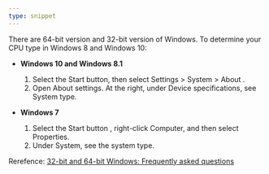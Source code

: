 ```yaml
---
type: snippet
---
```


There are 64-bit version and 32-bit version of Windows. To determine your CPU type in Windows 8 and Windows 10:

- **Windows 10 and Windows 8.1**

    1. Select the Start  button, then select Settings > System > About .
    2. Open About settings. At the right, under Device specifications, see System type.

- **Windows 7**

    1. Select the Start button , right-click Computer, and then select Properties.
    2. Under System, see the system type.


Rerefence: [32-bit and 64-bit Windows: Frequently asked questions](https://support.microsoft.com/en-us/help/15056/windows-32-64-bit-faq)
